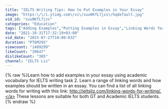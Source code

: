```yaml
---
title: "IELTS Writing Tips: How to Put Examples in Your Essay"
image: "https:\/\/i.ytimg.com\/vi\/suu0KfL7jzs\/hqdefault.jpg"
vid_id: "suu0KfL7jzs"
categories: "Education"
tags: ["Adding Examples","Putting Examples in Essay","Linking Words for Examples"]
date: "2021-10-31T17:32:19+03:00"
vid_date: "2015-07-27T10:00:03Z"
duration: "PT6M29S"
viewcount: "1409299"
likeCount: "39647"
dislikeCount: "305"
channel: "IELTS Liz"
---
```

{% raw %}Learn how to add examples in your essay using academic vocabulary for IELTS writing task 2. Learn a range of linking words and how examples should be written in an essay. You can find a list of all linking words for writing with this link: <a rel="nofollow" target="blank" href="http://ieltsliz.com/linking-words-for-writing/.">http://ieltsliz.com/linking-words-for-writing/.</a> These lessons are suitable for both GT and Academic IELTS students.{% endraw %}
